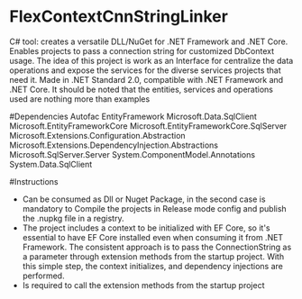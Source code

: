 # FlexContextCnnStringLinker
C# tool: creates a versatile DLL/NuGet for .NET Framework and .NET Core. Enables projects to pass a connection string for customized DbContext usage. The idea of this project is work as an Interface for centralize the data operations and expose the services for the diverse services projects that need it. 
Made in .NET Standard 2.0, compatible with .NET Framework and .NET Core.
It should be noted that the entities, services and operations used are nothing more than examples

#Dependencies
Autofac
EntityFramework
Microsoft.Data.SqlClient
Microsoft.EntityFrameworkCore
Microsoft.EntityFrameworkCore.SqlServer
Microsoft.Extensions.Configuration.Abstraction
Microsoft.Extensions.DependencyInjection.Abstractions
Microsoft.SqlServer.Server
System.ComponentModel.Annotations
System.Data.SqlClient

#Instructions
- Can be consumed as Dll or Nuget Package, in the second case is mandatory to Compile the projects in Release mode config and publish the .nupkg file in a registry.
- The project includes a context to be initialized with EF Core, so it's essential to have EF Core installed even when consuming it from .NET Framework. The consistent approach is to pass the ConnectionString as a parameter through extension methods from the startup project. With this simple step, the context initializes, and dependency injections are performed.
- Is required to call the extension methods from the startup project

